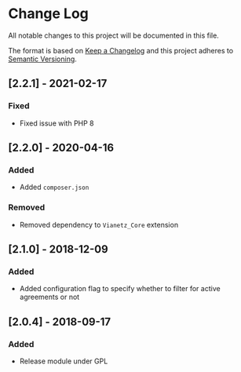 # Change Log
All notable changes to this project will be documented in this file.

The format is based on [Keep a Changelog](http://keepachangelog.com/)
and this project adheres to [Semantic Versioning](http://semver.org/).

## [2.2.1] - 2021-02-17
### Fixed
- Fixed issue with PHP 8

## [2.2.0] - 2020-04-16
### Added
- Added `composer.json`
### Removed
- Removed dependency to `Vianetz_Core` extension

## [2.1.0] - 2018-12-09
### Added
- Added configuration flag to specify whether to filter for active agreements or not

## [2.0.4] - 2018-09-17
### Added
- Release module under GPL
